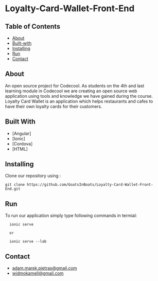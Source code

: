 # Loyalty-Card-Wallet-Front-End

## Table of Contents

- [About](#about)
- [Built-with](#built-with)
- [Installing](#installing)
- [Run](#run)
- [Contact](#contact)

## About <a name = "about"></a>

  An open source project for Codecool.
  As students on the 4th and last learning module in Codecool we are creating an open source web application using tools and knowledge we have gained during the course. Loyalty Card Wallet is an application which helps restaurants and cafes to have their own loyalty cards for their customers.

## Built With <a name = "built-with"></a>

* [Angular]
* [Ionic]
* [Cordova]
* [HTML]

## Installing <a name = "installing"></a>

Clone our repository using :

```
git clone https://github.com/GoatsInBoats/Loyalty-Card-Wallet-Front-End.git
```

 

## Run <a name = "run"></a>

To run our application simply type following commands in termial:
```
  ionic serve
```

```
  or
```

```
  ionic serve --lab
```


## Contact <a name = "contact"></a>
 * adam.marek.pietras@gmail.com
 * widmokamell@gmail.com

